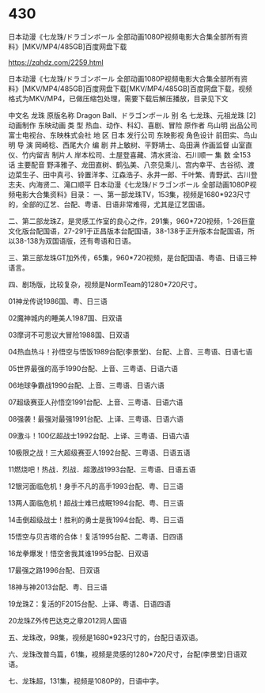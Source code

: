 # 430
日本动漫《七龙珠/ドラゴンボール 全部动画1080P视频电影大合集全部所有资料》[MKV/MP4/485GB]百度网盘下载

https://zqhdz.com/2259.html

日本动漫《七龙珠/ドラゴンボール 全部动画1080P视频电影大合集全部所有资料》[MKV/MP4/485GB]百度网盘下载[MKV/MP4/485GB]百度网盘下载，视频格式为MKV/MP4，已做压缩包处理，需要下载后解压播放，目录见下文

中文名
龙珠
原版名称
Dragon Ball、ドラゴンボール
别    名
七龙珠、元祖龙珠 [2]
动画制作
东映动画
类    型
热血、动作、科幻、喜剧、冒险
原作者
鸟山明
出品公司
富士电视台、东映株式会社
地    区
日本
发行公司
东映影视
角色设计
前田实、鸟山明
导    演
岡崎稔、西尾大介
编    剧
井上敏树、平野靖士、岛田满
作画监督
山室直仪、竹内留吉
制片人
岸本松司、土屋登喜藏、清水贤治、石川顺一
集    数
全153话
主要配音
野泽雅子、龙田直树、鹤弘美、八奈见乘儿、宫内幸平、古谷彻、渡边菜生子、田中真弓、铃置洋孝、江森浩子、永井一郎、千叶繁、青野武、古川登志夫、内海贤二、滝口顺平
日本动漫《七龙珠/ドラゴンボール 全部动画1080P视频电影大合集资料》目录：
一、第一部龙珠TV，153集，视频是1680*923尺寸的，全部的辽艺、台配、粤语、日语非常难得，尤其是辽艺国语。

二、第二部龙珠Z，是灵感工作室的良心之作，291集，960*720视频，1-26巨童文化版台配国语，27-291于正昌版本台配国语，38-138于正升版本台配国语，所以38-138为双国语版，还有粤语和日语。

三、第三部龙珠GT加外传，65集，960*720视频，是台配国语、粤语、日语三种语言。

四、剧场版，比较复杂，视频是NormTeam的1280*720尺寸。

01神龙传说1986国、粤、日三语

02魔神城内的睡美人1987国、日双语

03摩诃不可思议大冒险1988国、日双语

04热血热斗！孙悟空与悟饭1989台配(李景堂)、台配、上音、三粤语、日语七语

05世界最强的高手1990台配、上音、三粤语、日语六语

06地球争霸战1990台配、上音、三粤语、日语六语

07超级赛亚人孙悟空1991台配、上音、三粤语、日语六语

08强袭！最强对最强1991台配、上译、三粤语、日语六语

09激斗！100亿超战士1992台配、上译、三粤语、日语六语

10极限之战！三大超级赛亚人1992台配、三粤语、日语五语

11燃烧吧！热战．烈战．超激战1993台配、三粤语、日语五语

12银河面临危机！身手不凡的高手1993台配、粤、日三语

13两人面临危机！超战士难已成眠1994台配、粤、日三语

14击倒超级战士！胜利的勇士是我1994台配、粤、日三语

15悟空与贝吉塔的合体！复活1995台配、二粤语、日四语

16龙拳爆发！悟空舍我其谁1995台配、日双语

17最强之路1996台配、日双语

18神与神2013台配、粤、日三语

19龙珠Z：复活的F2015台配、上译、粤语、日语四语

20龙珠Z外传巴达克之章2012同人国语

五、龙珠改，98集，视频是1680*923尺寸的，台配日语双语。

六、龙珠改普乌篇，61集，视频是灵感的1280*720尺寸，台配(李景堂)日语双语。

七、龙珠超，131集，视频是1080P的，日语中字。

